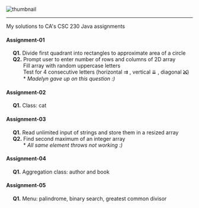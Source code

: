 ![thumbnail](https://i.ibb.co/871wH3f/CSC-230-Thumbnail.png)
<hr>

My solutions to CA's CSC 230 Java assignments

#### Assignment-01
&emsp; **Q1.** Divide first quadrant into rectangles to approximate area of a circle <br>
&emsp; **Q2.** Prompt user to enter number of rows and columns of 2D array <br>
&emsp;&emsp;&emsp; Fill array with random uppercase letters <br>
&emsp;&emsp;&emsp; Test for 4 consecutive letters (horizontal ⇉ , vertical ⇊ , diagonal **⤩**) <br>
&emsp;&emsp;&emsp; * *Madelyn gave up on this question :)*

#### Assignment-02
&emsp; **Q1.** Class: cat

#### Assignment-03
&emsp; **Q1.** Read unlimited input of strings and store them in a resized array <br>
&emsp; **Q2.** Find second maximum of an integer array <br>
&emsp;&emsp;&emsp; * *All same element throws not working :)*

#### Assignment-04
&emsp; **Q1.** Aggregation class: author and book

#### Assignment-05
&emsp; **Q1.** Menu: palindrome, binary search, greatest common divisor

